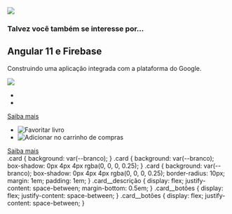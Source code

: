 <div class="card"></div>
<div class="card">
  <div class="card__descrição"></div>
  <div class="card__botões"></div>
</div>
<div class="card__descrição">
  <div class="descrição">

  </div>
  <img src="img/Angular.svg" class="descrição__imagem" />
</div>
<div class="card__descrição">
  <div class="descrição">
    <h3 class="descrição__titulo">Talvez você também se interesse por...</h3>
    <h2 class="descrição__titulo-livro">Angular 11 e Firebase</h2>
    <p class="descrição__texto">
      Construindo uma aplicação integrada com a plataforma do Google.
    </p>
  </div>
  <img src="img/Angular.svg" class="descrição__imagem" />
</div>
<div class="card__botões">
  <ul class="botões">
    <li class="botões__item"></li>
    <li class="botões__item"></li>
  </ul>
  <a href="#" class="botões__ancora">Saiba mais</a>
</div>
<div class="card__botões">
  <ul class="botões">
    <li class="botões__item">
      <img src="img/Favoritos.svg" alt="Favoritar livro" />
    </li>
    <li class="botões__item">
      <img src="img/Compras.svg" alt="Adicionar no carrinho de compras" />
    </li>
  </ul>
  <a href="#" class="botões__ancora">Saiba mais</a>
</div>
.card {
  background: var(--branco);
}
.card {
  background: var(--branco);
  box-shadow: 0px 4px 4px rgba(0, 0, 0, 0.25);
}
.card {
  background: var(--branco);
  box-shadow: 0px 4px 4px rgba(0, 0, 0, 0.25);
  border-radius: 10px;
  margin: 1em;
  padding: 1em;
}
.card__descrição {
  display: flex;
  justify-content: space-between;
  margin-bottom: 0.5em;
}
.card__botões {
  display: flex;
  justify-content: space-between;
}
.card__botões {
  display: flex;
  justify-content: space-between;
}
